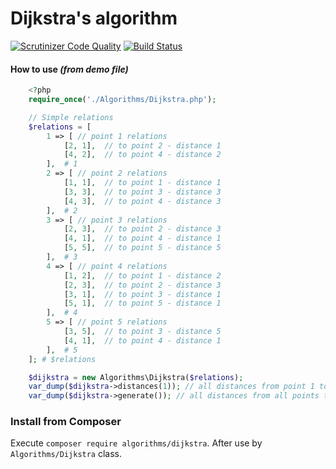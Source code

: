 # Dijkstra's algorithm
[![Scrutinizer Code Quality](https://scrutinizer-ci.com/g/ventaquil/Dijkstra-s-algorithm/badges/quality-score.png?b=master)](https://scrutinizer-ci.com/g/ventaquil/Dijkstra-s-algorithm/?branch=master) [![Build Status](https://travis-ci.org/ventaquil/Dijkstra-s-algorithm.svg?branch=master)](https://travis-ci.org/ventaquil/Dijkstra-s-algorithm)

#### How to use *(from demo file)*

```php
    <?php
    require_once('./Algorithms/Dijkstra.php');

    // Simple relations
    $relations = [
        1 => [ // point 1 relations
            [2, 1],  // to point 2 - distance 1
            [4, 2],  // to point 4 - distance 2
        ],  # 1
        2 => [ // point 2 relations
            [1, 1],  // to point 1 - distance 1
            [3, 3],  // to point 3 - distance 3
            [4, 3],  // to point 4 - distance 3
        ],  # 2
        3 => [ // point 3 relations
            [2, 3],  // to point 2 - distance 3
            [4, 1],  // to point 4 - distance 1
            [5, 5],  // to point 5 - distance 5
        ],  # 3
        4 => [ // point 4 relations
            [1, 2],  // to point 1 - distance 2
            [2, 3],  // to point 2 - distance 3
            [3, 1],  // to point 3 - distance 1
            [5, 1],  // to point 5 - distance 1
        ],  # 4
        5 => [ // point 5 relations
            [3, 5],  // to point 3 - distance 5
            [4, 1],  // to point 4 - distance 1
        ],  # 5
    ]; # $relations

    $dijkstra = new Algorithms\Dijkstra($relations);
    var_dump($dijkstra->distances(1)); // all distances from point 1 to other points
    var_dump($dijkstra->generate()); // all distances from all points to all points
```

### Install from Composer

Execute `composer require algorithms/dijkstra`. After use by `Algorithms/Dijkstra` class.
